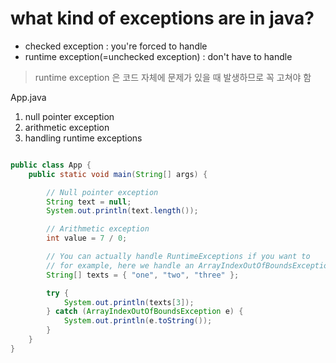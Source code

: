 # what kind of exceptions are in java?
- checked exception : you're forced to handle
- runtime exception(=unchecked exception) : don't have to handle  
> runtime exception 은 코드 자체에 문제가 있을 때 발생하므로 꼭 고쳐야 함

App.java
1. null pointer exception
2. arithmetic exception
3. handling runtime exceptions
```java

public class App {
	public static void main(String[] args) {

		// Null pointer exception
		String text = null;
		System.out.println(text.length());

		// Arithmetic exception
		int value = 7 / 0;

		// You can actually handle RuntimeExceptions if you want to
		// for example, here we handle an ArrayIndexOutOfBoundsException
		String[] texts = { "one", "two", "three" };

		try {
			System.out.println(texts[3]);
		} catch (ArrayIndexOutOfBoundsException e) {
			System.out.println(e.toString());
		}
	}
}
```